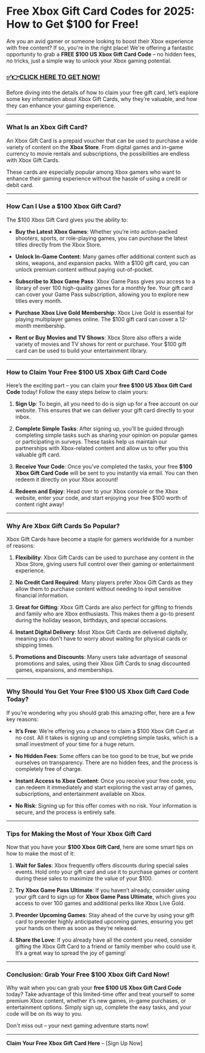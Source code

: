 # Free Xbox Gift Card Codes for 2025: How to Get $100 for Free!

Are you an avid gamer or someone looking to boost their Xbox experience with free content? If so, you're in the right place! We're offering a fantastic opportunity to grab a **FREE $100 US Xbox Gift Card Code** – no hidden fees, no tricks, just a simple way to unlock your Xbox gaming potential.

### [✅👉CLICK HERE TO GET NOW!](https://shorturl.at/y74CQ)

Before diving into the details of how to claim your free gift card, let’s explore some key information about Xbox Gift Cards, why they’re valuable, and how they can enhance your gaming experience.

---

### What Is an Xbox Gift Card?

An Xbox Gift Card is a prepaid voucher that can be used to purchase a wide variety of content on the **Xbox Store**. From digital games and in-game currency to movie rentals and subscriptions, the possibilities are endless with Xbox Gift Cards. 

These cards are especially popular among Xbox gamers who want to enhance their gaming experience without the hassle of using a credit or debit card.

---

### How Can I Use a $100 Xbox Gift Card?

The $100 Xbox Gift Card gives you the ability to:

- **Buy the Latest Xbox Games**: Whether you’re into action-packed shooters, sports, or role-playing games, you can purchase the latest titles directly from the Xbox Store.
  
- **Unlock In-Game Content**: Many games offer additional content such as skins, weapons, and expansion packs. With a $100 gift card, you can unlock premium content without paying out-of-pocket.

- **Subscribe to Xbox Game Pass**: Xbox Game Pass gives you access to a library of over 100 high-quality games for a monthly fee. Your gift card can cover your Game Pass subscription, allowing you to explore new titles every month.

- **Purchase Xbox Live Gold Membership**: Xbox Live Gold is essential for playing multiplayer games online. The $100 gift card can cover a 12-month membership.

- **Rent or Buy Movies and TV Shows**: Xbox Store also offers a wide variety of movies and TV shows for rent or purchase. Your $100 gift card can be used to build your entertainment library.

---

### How to Claim Your Free $100 US Xbox Gift Card Code

Here’s the exciting part – you can claim your **free $100 US Xbox Gift Card Code** today! Follow the easy steps below to claim yours:

1. **Sign Up**: To begin, all you need to do is sign up for a free account on our website. This ensures that we can deliver your gift card directly to your inbox.

2. **Complete Simple Tasks**: After signing up, you'll be guided through completing simple tasks such as sharing your opinion on popular games or participating in surveys. These tasks help us maintain our partnerships with Xbox-related content and allow us to offer you this valuable gift card.

3. **Receive Your Code**: Once you’ve completed the tasks, your free **$100 Xbox Gift Card Code** will be sent to you instantly via email. You can then redeem it directly on your Xbox account!

4. **Redeem and Enjoy**: Head over to your Xbox console or the Xbox website, enter your code, and start enjoying your free $100 worth of content right away!

---

### Why Are Xbox Gift Cards So Popular?

Xbox Gift Cards have become a staple for gamers worldwide for a number of reasons:

1. **Flexibility**: Xbox Gift Cards can be used to purchase any content in the Xbox Store, giving users full control over their gaming or entertainment experience.

2. **No Credit Card Required**: Many players prefer Xbox Gift Cards as they allow them to purchase content without needing to input sensitive financial information.

3. **Great for Gifting**: Xbox Gift Cards are also perfect for gifting to friends and family who are Xbox enthusiasts. This makes them a go-to present during the holiday season, birthdays, and special occasions.

4. **Instant Digital Delivery**: Most Xbox Gift Cards are delivered digitally, meaning you don’t have to worry about waiting for physical cards or shipping times.

5. **Promotions and Discounts**: Many users take advantage of seasonal promotions and sales, using their Xbox Gift Cards to snag discounted games, expansions, and memberships.

---

### Why Should You Get Your Free $100 US Xbox Gift Card Code Today?

If you’re wondering why you should grab this amazing offer, here are a few key reasons:

- **It’s Free**: We’re offering you a chance to claim a $100 Xbox Gift Card at no cost. All it takes is signing up and completing simple tasks, which is a small investment of your time for a huge return.

- **No Hidden Fees**: Some offers can be too good to be true, but we pride ourselves on transparency. There are no hidden fees, and the process is completely free of charge.

- **Instant Access to Xbox Content**: Once you receive your free code, you can redeem it immediately and start exploring the vast array of games, subscriptions, and entertainment available on Xbox.

- **No Risk**: Signing up for this offer comes with no risk. Your information is secure, and the process is entirely safe.

---

### Tips for Making the Most of Your Xbox Gift Card

Now that you have your **$100 Xbox Gift Card**, here are some smart tips on how to make the most of it:

1. **Wait for Sales**: Xbox frequently offers discounts during special sales events. Hold onto your gift card and use it to purchase games or content during these sales to maximize the value of your $100.

2. **Try Xbox Game Pass Ultimate**: If you haven’t already, consider using your gift card to sign up for **Xbox Game Pass Ultimate**, which gives you access to over 100 games and additional perks like Xbox Live Gold.

3. **Preorder Upcoming Games**: Stay ahead of the curve by using your gift card to preorder highly anticipated upcoming games, ensuring you get your hands on them as soon as they’re released.

4. **Share the Love**: If you already have all the content you need, consider gifting the Xbox Gift Card to a friend or family member who could use it. It’s a great way to spread the joy of gaming!

---

### Conclusion: Grab Your Free $100 Xbox Gift Card Now!

Why wait when you can grab your **free $100 US Xbox Gift Card Code** today? Take advantage of this limited-time offer and treat yourself to some premium Xbox content, whether it’s new games, in-game purchases, or entertainment options. Simply sign up, complete the easy tasks, and your code will be on its way to you.

Don't miss out – your next gaming adventure starts now!

---

**Claim Your Free Xbox Gift Card Here** – [Sign Up Now]
